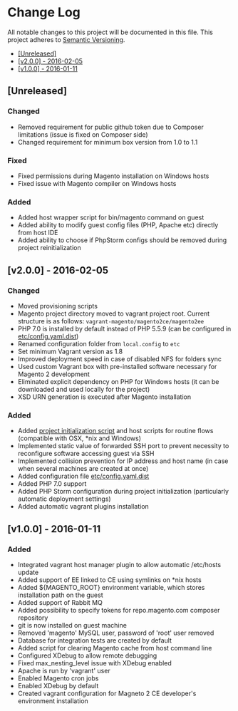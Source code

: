 # Change Log

All notable changes to this project will be documented in this file.
This project adheres to [Semantic Versioning](http://semver.org/).

 * [\[Unreleased\]](#unreleased)
 * [\[v2.0.0\] - 2016-02-05](#v200---2016-02-05)
 * [\[v1.0.0\] - 2016-01-11](#v100---2016-01-11)

## [Unreleased]

### Changed

 - Removed requirement for public github token due to Composer limitations (issue is fixed on Composer side)
 - Changed requirement for minimum box version from 1.0 to 1.1

### Fixed

 - Fixed permissions during Magento installation on Windows hosts
 - Fixed issue with Magento compiler on Windows hosts

### Added

 - Added host wrapper script for bin/magento command on guest
 - Added ability to modify guest config files (PHP, Apache etc) directly from host IDE
 - Added ability to choose if PhpStorm configs should be removed during project reinitialization

## [v2.0.0] - 2016-02-05

### Changed

 - Moved provisioning scripts
 - Magento project directory moved to vagrant project root. Current structure is as follows: `vagrant-magento/magento2ce/magento2ee`
 - PHP 7.0 is installed by default instead of PHP 5.5.9 (can be configured in [etc/config.yaml.dist](etc/config.yaml.dist))
 - Renamed configuration folder from `local.config` to `etc`
 - Set minimum Vagrant version as 1.8
 - Improved deployment speed in case of disabled NFS for folders sync
 - Used custom Vagrant box with pre-installed software necessary for Magento 2 development
 - Eliminated explicit dependency on PHP for Windows hosts (it can be downloaded and used locally for the project)
 - XSD URN generation is executed after Magento installation

### Added

 - Added [project initialization script](init_project.sh) and host scripts for routine flows (compatible with OSX, *nix and Windows)
 - Implemented static value of forwarded SSH port to prevent necessity to reconfigure software accessing guest via SSH
 - Implemented collision prevention for IP address and host name (in case when several machines are created at once)
 - Added configuration file [etc/config.yaml.dist](etc/config.yaml.dist)
 - Added PHP 7.0 support
 - Added PHP Storm configuration during project initialization (particularly automatic deployment settings)
 - Added automatic vagrant plugins installation

## [v1.0.0] - 2016-01-11

### Added

 - Integrated vagrant host manager plugin to allow automatic /etc/hosts update
 - Added support of EE linked to CE using symlinks on *nix hosts
 - Added ${MAGENTO_ROOT} environment variable, which stores installation path on the guest
 - Added support of Rabbit MQ
 - Added possibility to specify tokens for repo.magento.com composer repository
 - git is now installed on guest machine
 - Removed 'magento' MySQL user, password of 'root' user removed
 - Database for integration tests are created by default
 - Added script for clearing Magento cache from host command line
 - Configured XDebug to allow remote debugging
 - Fixed max_nesting_level issue with XDebug enabled
 - Apache is run by 'vagrant' user
 - Enabled Magento cron jobs
 - Enabled XDebug by default
 - Created vagrant configuration for Magneto 2 CE developer's environment installation
